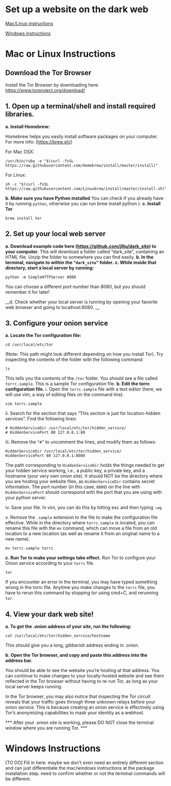 # Set up a website on the dark web

[Mac/Linux instructions](#mac-or-linux-instructions)

[Windows instructions](#windows-instructions)

# Mac or Linux Instructions

## Download the Tor Browser
Install the Tor Browser by downloading here: https://www.torproject.org/download/
## 1. Open up a terminal/shell and install required libraries.

__a. Install Homebrew:__

Homebrew helps you easily install software packages on your computer. For more info: (https://brew.sh/)

For Mac OSX:
```
/usr/bin/ruby -e "$(curl -fsSL https://raw.githubusercontent.com/Homebrew/install/master/install)"
```

For Linux:
```
sh -c "$(curl -fsSL https://raw.githubusercontent.com/Linuxbrew/install/master/install.sh)"
```

__b. Make sure you have Python installed__
You can check if you already have it by running ```python```, otherwise you can run brew install python ).
__c. Install Tor__
```
brew install tor
```

## 2. Set up your local web server 
__a. Download example code here (https://github.com/jlliu/dark_site) to your computer.__
This will download a folder called “dark_site”, containing an HTML file. Unzip the folder to somewhere you can find easily. 
__b. In the terminal, navigate to within the ```“dark_site”``` folder.__
__c. While inside that directory, start a local server by running:__
```
python -m SimpleHTTPServer 8080
```
You can choose a different port number than 8080, but you should remember it for later!

__d. Check whether your local server is running by opening your favorite web browser and going to localhost:8080. __

## 3. Configure your onion service
__a. Locate the Tor configuration file:__
```
cd /usr/local/etc/tor
```
(Note: This path might look different depending on how you install Tor).
Try inspecting the contents of the folder with the following command:
```
ls
```
This tells you the contents of the ```/tor``` folder. You should see a file called ```torrc.sample```. This is a sample Tor configuration file.
__b. Edit the torrc configuration file.__
i. Open the ```torrc.sample``` file with a text editor (here, we will use vim, a way of editing files on the command line).
```
vim torrc.sample
```
ii. Search for the section that says “This section is just for location-hidden services”. Find the following lines:
```
# HiddenServiceDir /usr/local/etc/tor/hidden_service/
# HiddenServicePort 80 127.0.0.1:80
```
iii. Remove the ```“#”``` to uncomment the lines, and modify them as follows:
```
HiddenServiceDir /usr/local/etc/tor/hidden_service/
HiddenServicePort 80 127.0.0.1:8080
```
The path corresponding to ```HiddenServiceDir``` holds the things needed to get your hidden service working, i.e., a public key, a private key, and a hostname (your very own onion site). It should NOT be the directory where you are hosting your website files, as ```HiddenServiceDir``` contains secret information. The port number (in this case, ```8080```) on the line with ```HiddenServicePort``` should correspond with the port that you are using with your python server.

iv. Save your file. In vim, you can do this by hitting esc and then typing ```:wq```.

v. Remove the ```.sample``` extension to the file to make the configuration file effective. While in the directory where ```torrc.sample``` is located, you can rename this file with the ```mv``` command, which can move a file from an old location to a new location (as well as rename it from an original name to a new name).
```
mv torrc.sample torrc 
```
__c. Run Tor to make your settings take effect.__
Run Tor to configure your Onion service according to your ```torrc``` file. 
```
tor
```
If you encounter an error in the terminal, you may have typed something wrong in the torrc file. Anytime you make changes to the ```torrc``` file, you have to rerun this command by stopping tor using cmd+C, and rerunning ```tor```.
	
## 4. View your dark web site!
__a. To get the .onion address of your site, run the following:__
```
cat /usr/local/etc/tor/hidden_service/hostname
```
This should give you a long, gibberish address ending in .onion.

__b. Open the Tor browser, and copy and paste this address into the address bar.__

You should be able to see the website you’re hosting at that address. You can continue to make changes to your locally-hosted website and see them reflected in the Tor browser without having to re-run Tor, as long as your local server keeps running.

In the Tor browser, you may also notice that inspecting the Tor circuit reveals that your traffic goes through three unknown relays before your onion service. This is because creating an onion service is effectively using Tor’s anonymizing capabilities to mask your identity as a webhost.

*** After your .onion site is working, please DO NOT close the terminal window where you are running Tor. ***

# Windows Instructions

[TO DO] Fill in here. maybe we don't even need an entirely different section and can just differentiate the mac/windows instructions at the package installation step. need to confirm whether or not the terminal commands will be different.
